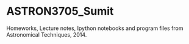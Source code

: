 ASTRON3705_Sumit
================

Homeworks, Lecture notes, Ipython notebooks and program files from Astronomical Techniques, 2014.
